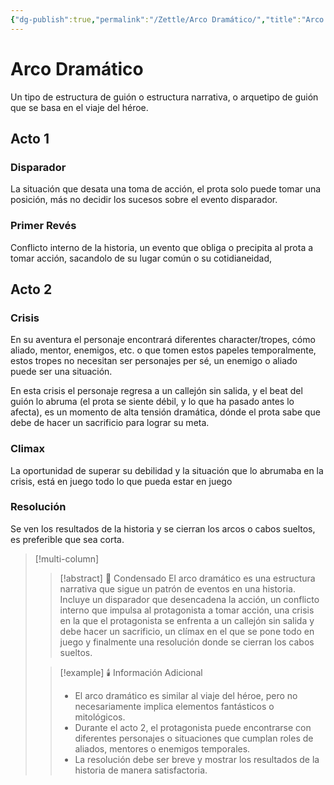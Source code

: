 ```yaml
---
{"dg-publish":true,"permalink":"/Zettle/Arco Dramático/","title":"Arco Dramático","updated":"2023-12-30T18:06:35.955-05:00"}
---
```



# Arco Dramático

Un tipo de estructura de guión o estructura narrativa, o arquetipo de guión que se basa en el viaje del héroe.

## Acto 1

### Disparador

La situación que desata una toma de acción, el prota solo puede tomar una posición, más no decidir los sucesos sobre el evento disparador.

### Primer Revés

Conflicto interno de la historia, un evento que obliga o precipita al prota a tomar acción, sacandolo de su lugar común o su cotidianeidad,

## Acto 2

### Crisis

En su aventura el personaje encontrará diferentes character/tropes, cómo aliado, mentor, enemigos, etc. o que tomen estos papeles temporalmente, estos tropes no necesitan ser personajes per sé, un enemigo o aliado puede ser una situación.

En esta crisis el personaje regresa a un callejón sin salida, y el beat del guión lo abruma (el prota se siente débil, y lo que ha pasado antes lo afecta), es un momento de alta tensión dramática, dónde el prota sabe que debe de hacer un sacrificio para lograr su meta.

### Climax

La oportunidad de superar su debilidad y la situación que lo abrumaba en la crisis, está en juego todo lo que pueda estar en juego 

### Resolución

Se ven los resultados de la historia y se cierran los arcos o cabos sueltos, es preferible que sea corta.

> [!multi-column]
> 
> > [!abstract] 📖 Condensado
> > El arco dramático es una estructura narrativa que sigue un patrón de eventos en una historia. Incluye un disparador que desencadena la acción, un conflicto interno que impulsa al protagonista a tomar acción, una crisis en la que el protagonista se enfrenta a un callejón sin salida y debe hacer un sacrificio, un clímax en el que se pone todo en juego y finalmente una resolución donde se cierran los cabos sueltos.
>
> > [!example] 🕯️ Información Adicional
> > - El arco dramático es similar al viaje del héroe, pero no necesariamente implica elementos fantásticos o mitológicos.
> > - Durante el acto 2, el protagonista puede encontrarse con diferentes personajes o situaciones que cumplan roles de aliados, mentores o enemigos temporales.
> > - La resolución debe ser breve y mostrar los resultados de la historia de manera satisfactoria.
